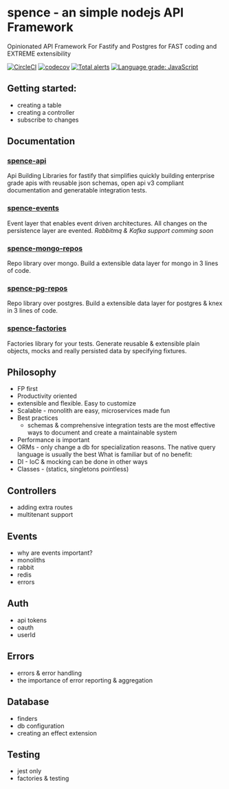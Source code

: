 # spence - an simple nodejs API Framework
Opinionated API Framework For Fastify and Postgres for FAST coding and EXTREME extensibility

[![CircleCI](https://circleci.com/gh/sloops77/spencer.svg?style=svg)](https://circleci.com/gh/sloops77/spencer)
[![codecov](https://codecov.io/gh/sloops77/spencer/branch/master/graph/badge.svg)](https://codecov.io/gh/sloops77/spencer)
[![Total alerts](https://img.shields.io/lgtm/alerts/g/sloops77/spencer.svg?logo=lgtm&logoWidth=18)](https://lgtm.com/projects/g/sloops77/spencer/alerts/)
[![Language grade: JavaScript](https://img.shields.io/lgtm/grade/javascript/g/sloops77/spencer.svg?logo=lgtm&logoWidth=18)](https://lgtm.com/projects/g/sloops77/spencer/context:javascript)


## Getting started:
- creating a table
- creating a controller
- subscribe to changes

## Documentation
### [spence-api](./packages/spence-api)
Api Building Libraries for fastify that simplifies quickly building enterprise grade apis with reusable json schemas, open api v3 compliant documentation and generatable integration tests.

### [spence-events](./packages/spence-events)
Event layer that enables event driven architectures. All changes on the persistence layer are evented.
*Rabbitmq & Kafka support comming soon*

### [spence-mongo-repos](./packages/spence-mongo-repos)
Repo library over mongo. Build a extensible data layer for mongo in 3 lines of code.

### [spence-pg-repos](./packages/spence-pg-repos)
Repo library over postgres. Build a extensible data layer for postgres & knex in 3 lines of code.

### [spence-factories](./packages/spence-factories)
Factories library for your tests. Generate reusable & extensible plain objects, mocks and really persisted data by specifying fixtures.


## Philosophy
- FP first
- Productivity oriented
- extensible and flexible. Easy to customize
- Scalable - monolith are easy, microservices made fun
- Best practices
  - schemas & comprehensive integration tests are the most effective ways to document and create a maintainable system
- Performance is important
- ORMs - only change a db for specialization reasons. The native query language is usually the best
What is familiar but of no benefit:
- DI - IoC & mocking can be done in other ways
- Classes - (statics, singletons pointless)

## Controllers
- adding extra routes
- multitenant support

## Events
- why are events important?
- monoliths
- rabbit
- redis
- errors

## Auth
- api tokens
- oauth
- userId

## Errors
- errors & error handling
- the importance of error reporting & aggregation

## Database
- finders
- db configuration
- creating an effect extension

## Testing
- jest only
- factories & testing



